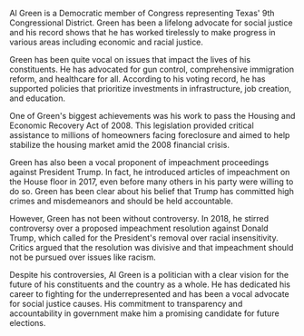 Al Green is a Democratic member of Congress representing Texas' 9th Congressional District. Green has been a lifelong advocate for social justice and his record shows that he has worked tirelessly to make progress in various areas including economic and racial justice.

Green has been quite vocal on issues that impact the lives of his constituents. He has advocated for gun control, comprehensive immigration reform, and healthcare for all. According to his voting record, he has supported policies that prioritize investments in infrastructure, job creation, and education.

One of Green's biggest achievements was his work to pass the Housing and Economic Recovery Act of 2008. This legislation provided critical assistance to millions of homeowners facing foreclosure and aimed to help stabilize the housing market amid the 2008 financial crisis.

Green has also been a vocal proponent of impeachment proceedings against President Trump. In fact, he introduced articles of impeachment on the House floor in 2017, even before many others in his party were willing to do so. Green has been clear about his belief that Trump has committed high crimes and misdemeanors and should be held accountable.

However, Green has not been without controversy. In 2018, he stirred controversy over a proposed impeachment resolution against Donald Trump, which called for the President's removal over racial insensitivity. Critics argued that the resolution was divisive and that impeachment should not be pursued over issues like racism.

Despite his controversies, Al Green is a politician with a clear vision for the future of his constituents and the country as a whole. He has dedicated his career to fighting for the underrepresented and has been a vocal advocate for social justice causes. His commitment to transparency and accountability in government make him a promising candidate for future elections.
